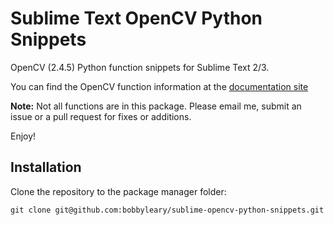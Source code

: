 Sublime Text OpenCV Python Snippets
=====================================

OpenCV (2.4.5) Python function snippets for Sublime Text 2/3.

You can find the OpenCV function information at the [documentation site](http://docs.opencv.org/index.html)

**Note:** Not all functions are in this package. Please email me, submit an issue or a pull request for fixes or additions.

Enjoy!

Installation
------------

Clone the repository to the package manager folder:

	git clone git@github.com:bobbyleary/sublime-opencv-python-snippets.git
